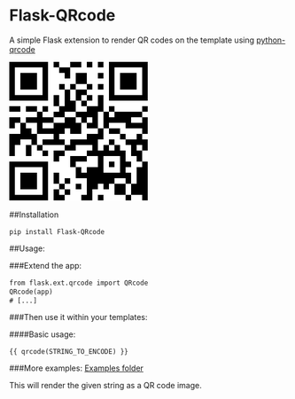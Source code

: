 Flask-QRcode
============

A simple Flask extension to render QR codes on the template using [python-qrcode](https://github.com/lincolnloop/python-qrcode)

![](QRcode.png)

##Installation
    
```
pip install Flask-QRcode
```

##Usage:

###Extend the app:

```
from flask.ext.qrcode import QRcode
QRcode(app)
# [...]
```

###Then use it within your templates:

####Basic usage:

    {{ qrcode(STRING_TO_ENCODE) }}
    
###More examples:
[Examples folder](https://github.com/marcoagner/Flask-QRcode/tree/master/examples)

This will render the given string as a QR code image.

